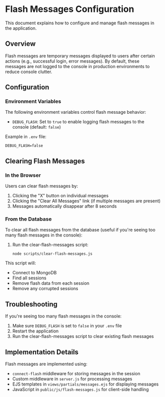 # Flash Messages Configuration

This document explains how to configure and manage flash messages in the application.

## Overview

Flash messages are temporary messages displayed to users after certain actions (e.g., successful login, error messages). By default, these messages are not logged to the console in production environments to reduce console clutter.

## Configuration

### Environment Variables

The following environment variables control flash message behavior:

- `DEBUG_FLASH`: Set to `true` to enable logging flash messages to the console (default: `false`)

Example in `.env` file:
```
DEBUG_FLASH=false
```

## Clearing Flash Messages

### In the Browser

Users can clear flash messages by:
1. Clicking the "X" button on individual messages
2. Clicking the "Clear All Messages" link (if multiple messages are present)
3. Messages automatically disappear after 8 seconds

### From the Database

To clear all flash messages from the database (useful if you're seeing too many flash messages in the console):

1. Run the clear-flash-messages script:
   ```
   node scripts/clear-flash-messages.js
   ```

This script will:
- Connect to MongoDB
- Find all sessions
- Remove flash data from each session
- Remove any corrupted sessions

## Troubleshooting

If you're seeing too many flash messages in the console:

1. Make sure `DEBUG_FLASH` is set to `false` in your `.env` file
2. Restart the application
3. Run the clear-flash-messages script to clear existing flash messages

## Implementation Details

Flash messages are implemented using:
- `connect-flash` middleware for storing messages in the session
- Custom middleware in `server.js` for processing messages
- EJS templates in `views/partials/messages.ejs` for displaying messages
- JavaScript in `public/js/flash-messages.js` for client-side handling
